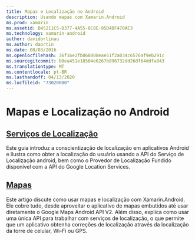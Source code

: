 ```yaml
---
title: Mapas e Localização no Android
description: Usando mapas com Xamarin.Android
ms.prod: xamarin
ms.assetid: B45211C5-D377-4A55-8C8E-95D4BF470AE3
ms.technology: xamarin-android
author: davidortinau
ms.author: daortin
ms.date: 08/03/2016
ms.openlocfilehash: 36f16e2fb068808eae51f2a034c6576af9eb291c
ms.sourcegitcommit: b0ea451e18504e6267b896732dd26df64ddfa843
ms.translationtype: MT
ms.contentlocale: pt-BR
ms.lasthandoff: 04/13/2020
ms.locfileid: "73020080"
---
```

# <a name="maps-and-location-on-android"></a>Mapas e Localização no Android

## <a name="location-services"></a>[Serviços de Localização](~/android/platform/maps-and-location/location.md)

Este guia introduz a conscientização de localização em aplicativos Android e ilustra como obter a localização do usuário usando a API do Serviço de Localização android, bem como o Provedor de Localização Fundido disponível com a API do Google Location Services.

## <a name="maps"></a>[Mapas](~/android/platform/maps-and-location/maps/index.md)

Este artigo discute como usar mapas e localização com Xamarin.Android. Ele cobre tudo, desde aproveitar o aplicativo de mapas embutidos até usar diretamente o Google Maps Android API V2. Além disso, explica como usar uma única API para trabalhar com serviços de localização, o que permite que um aplicativo obtenha correções de localização através da localização da torre de celular, Wi-Fi ou GPS.
